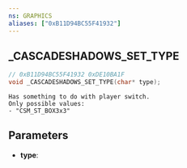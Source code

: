 ```yaml
---
ns: GRAPHICS
aliases: ["0xB11D94BC55F41932"]
---
```

## _CASCADESHADOWS_SET_TYPE

```c
// 0xB11D94BC55F41932 0xDE10BA1F
void _CASCADESHADOWS_SET_TYPE(char* type);
```

```
Has something to do with player switch.  
Only possible values:  
- "CSM_ST_BOX3x3"  
```

## Parameters
* **type**: 

